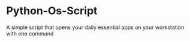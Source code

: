# Python-Os-Script
A simple script that opens your daily essential apps on your workstation with one command
